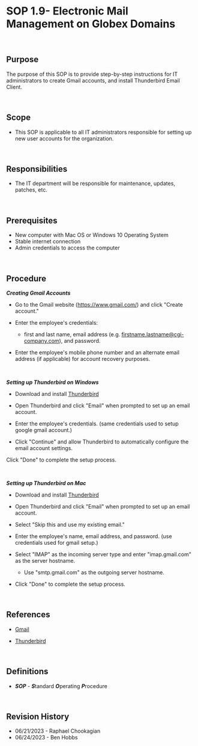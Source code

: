 # SOP 1.9- Electronic Mail Management on Globex Domains

<br>

## Purpose

The purpose of this SOP is to provide step-by-step instructions for IT administrators to create Gmail accounts, and install Thunderbird Email Client.

<br>

## Scope

* This SOP is applicable to all IT administrators responsible for setting up new user accounts for the organization.

<br>

## Responsibilities

* The IT department will be responsible for maintenance, updates, patches, etc.

<br>

## Prerequisites

* New computer with Mac OS or Windows 10 Operating System
* Stable internet connection
* Admin credentials to access the computer

<br>

## Procedure

***Creating Gmail Accounts***

* Go to the Gmail website (<https://www.gmail.com/>) and click "Create account."

* Enter the employee's credentials:
  * first and last name, email address (e.g. <firstname.lastname@cgi-company.com>), and password.

* Enter the employee's mobile phone number and an alternate email address (if applicable) for account recovery purposes.

<br>

***Setting up Thunderbird on Windows***

* Download and install [Thunderbird](https://www.mozilla.org/en-US/thunderbird/)

* Open Thunderbird and click "Email" when prompted to set up an email account.

* Enter the employee's credentials. (same credentials used to setup google gmail account.)

* Click "Continue" and allow Thunderbird to automatically configure the email account settings.

Click "Done" to complete the setup process.

<br>

***Setting up Thunderbird on Mac***

* Download and install [Thunderbird](https://www.mozilla.org/en-US/thunderbird/)

* Open Thunderbird and click "Email" when prompted to set up an email account.

* Select "Skip this and use my existing email."

* Enter the employee's name, email address, and password. (use credentials used for gmail setup.)

* Select "IMAP" as the incoming server type and enter "imap.gmail.com" as the server hostname.
  * Use "smtp.gmail.com" as the outgoing server hostname.

* Click "Done" to complete the setup process.

<br>

## References

* [Gmail](https://mail.google.com/?)

* [Thunderbird](https://www.mozilla.org/en-US/thunderbird/)

<br>

## Definitions

* ***SOP*** - ***S***tandard ***O***perating ***P***rocedure

<br>

## Revision History

* 06/21/2023 - Raphael Chookagian
* 06/24/2023 - Ben Hobbs
